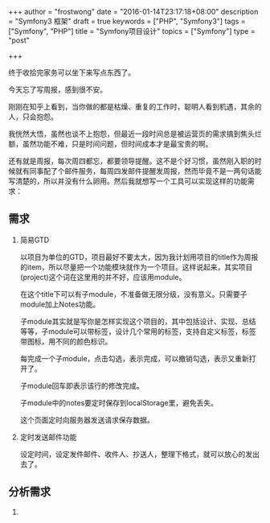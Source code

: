 +++
author = "frostwong"
date = "2016-01-14T23:17:18+08:00"
description = "Symfony3 框架"
draft = true
keywords = ["PHP", "Symfony3"]
tags = ["Symfony", "PHP"]
title = "Symfony项目设计"
topics = ["Symfony"]
type = "post"

+++

终于收拾完家务可以坐下来写点东西了。

今天忘了写周报，感到很不安。

刚刚在知乎上看到，当你做的都是枯燥、重复的工作时，聪明人看到机遇，其余的人，只会抱怨。

我恍然大悟，虽然也谈不上抱怨，但最近一段时间总是被运营页的需求搞到焦头烂额，虽然功能不难，只是时间问题，但时间成本才是最宝贵的啊。

还有就是周报，每次周四都忘，都要领导提醒。这不是个好习惯，虽然刚入职的时候就有同事配了个邮件服务，每周四发邮件提醒发周报，然而毕竟不是一两句话能写清楚的，所以并没有什么卵用。然后我就想写一个工具可以实现这样的功能需求：

## 需求

1. 简易GTD
    
    以项目为单位的GTD，项目最好不要太大，因为我计划用项目的title作为周报的item，所以尽量把一个功能模块就作为一个项目。这样说起来，其实项目(project)这个词在这里用的并不好，应该用module。
    
    在这个title下可以有子module，不准备做无限分级，没有意义。只需要子module加上Notes功能。
    
    子module其实就是写你是怎样实现这个项目的，其中包括设计、实现、总结等等，子module可以带标签，设计几个常用的标签，支持自定义标签，标签带图标，用不同的颜色标识。
    
    每完成一个子module，点击勾选，表示完成，可以撤销勾选，表示又重新打开了。
    
    子module回车即表示该行的修改完成。
    
    子module中的notes要定时保存到localStorage里，避免丢失。
    
    这个页面定时向服务器发送请求保存数据。
    
2. 定时发送邮件功能
    
    设定时间，设定发件邮件、收件人、抄送人，整理下格式，就可以放心的发出去了。
    
## 分析需求

1. 
    
    


